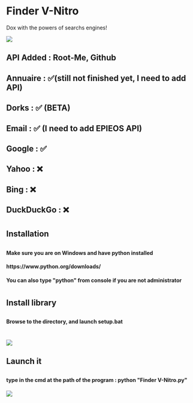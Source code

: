 # Finder V-Nitro
Dox with the powers of searchs engines!


<img src="https://cdn.discordapp.com/attachments/971040198945280000/973718894831341628/unknown.png"> </img>


<h2> API Added : Root-Me, Github <h2>
<h2> Annuaire : ✅(still not finished yet, I need to add API) </h2>
<h2> Dorks : ✅ (BETA)</h2>
<h2> Email : ✅ (I need to add EPIEOS API)</h2>
<h2> Google : ✅ </h2>
<h2> Yahoo : ❌ </h2>
<h2> Bing : ❌ </h2>
<h2> DuckDuckGo : ❌ </h2>

<h1> <h1>
<h2> Installation <h2>
  
<h4> Make sure you are on Windows and have python installed <h4>
  <h4> https://www.python.org/downloads/ <h4>
  <h4> You can also type "python" from console if you are not administrator <h4>
 <h1> <h1>
 <h2> Install library <h2>

 <h4> Browse to the directory, and launch setup.bat <h4>
<h1> <h1>
<img src="https://cdn.discordapp.com/attachments/971040198945280000/973720196743303208/unknown.png"> </img>
<h2> Launch it <h2>
  
  <h4> type in the cmd at the path of the program : python "Finder V-Nitro.py"  <h4>
<img src="https://cdn.discordapp.com/attachments/971040198945280000/973720686633820162/unknown.png"> </img>
